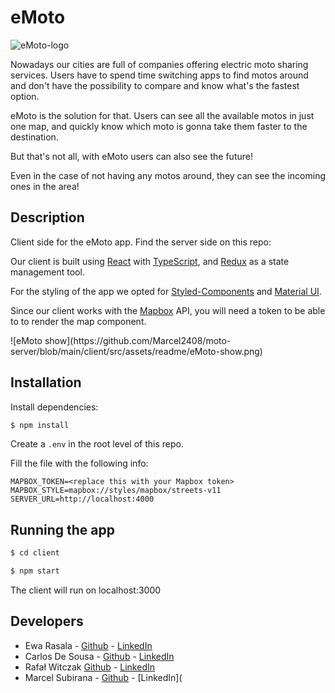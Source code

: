 # eMoto

![eMoto-logo](https://github.com/Marcel2408/emoto-finder/blob/main/client/src/assets/readme/eMoto-show.png)

Nowadays our cities are full of companies offering electric moto sharing services. Users have to spend time switching apps to find motos around and don't have the possibility to compare and know what's the fastest option. 

eMoto is the solution for that. Users can see all the available motos in just one map, and quickly know which moto is gonna take them faster to the destination.

But that's not all, with eMoto users can also see the future! 

Even in the case of not having any motos around, they can see the incoming ones in the area!

## Description

Client side for the eMoto app. Find the server side on this repo: <link to repo> 

Our client is built using [React](https://reactjs.org/) with [TypeScript](https://www.typescriptlang.org/), and [Redux](https://redux.js.org/) as a state management tool.

For the styling of the app we opted for [Styled-Components](https://styled-components.com/) and [Material UI](https://material-ui.com/).

Since our client works with the [Mapbox](https://www.mapbox.com/) API, you will need a token to be able to  to render the map component.

<images>
![eMoto show](https://github.com/Marcel2408/moto-server/blob/main/client/src/assets/readme/eMoto-show.png)

## Installation

Install dependencies:

```bash
$ npm install
```
Create a ```.env``` in the root level of this repo.

Fill the file with the following info:
```
MAPBOX_TOKEN=<replace this with your Mapbox token>
MAPBOX_STYLE=mapbox://styles/mapbox/streets-v11
SERVER_URL=http://localhost:4000
```

## Running the app

```bash
$ cd client
```

```bash
$ npm start
```

The client will run on localhost:3000

## Developers

- Ewa Rasala - [Github](https://github.com/ewaras) - [LinkedIn](https://www.linkedin.com/in/ewa-rasala)
- Carlos De Sousa - [Github](https://github.com/carlosdsv) - [LinkedIn](https://www.linkedin.com/in/carlosdsv/)
- Rafał Witczak [Github](https://github.com/rafwit/) - [LinkedIn](https://www.linkedin.com/in/rafalwitczak/)
- Marcel Subirana - [Github](https://github.com/marcel2408) - [LinkedIn](